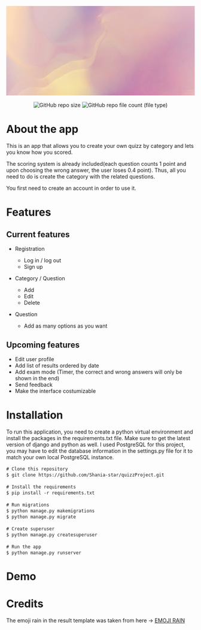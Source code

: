 ![Markdown logo](base/static/images/logoV1.gif)

<div align="center">
 
![GitHub repo size](https://img.shields.io/github/repo-size/Shania-star/quizzProject?color=9cf)
![GitHub repo file count (file type)](https://img.shields.io/github/directory-file-count/Shania-star/quizzProject?color=blueviolet)
 
</div>

# About the app
This is an app that allows you to create your own quizz by category and lets you know how you scored. 

The scoring system is already included(each question counts 1 point and upon choosing the wrong answer, the user loses 0.4 point). Thus, all you need to do is create the category with the related questions.

You first need to create an account in order to use it.

# Features
## **Current features**
* Registration
  * Log in / log out
  * Sign up

* Category / Question
  * Add
  * Edit 
  * Delete

* Question 
  * Add as many options as you want

## **Upcoming features**
* Edit user profile
* Add list of results ordered by date
* Add exam mode (Timer, the correct and wrong answers will only be shown in the end)
* Send feedback
* Make the interface costumizable

# Installation
To run this application, you need to create a python virtual environment and install the packages in the requirements.txt file.
Make sure to get the latest version of django and python as well.
I used PostgreSQL for this project, you may have to edit the database information in the settings.py file for it to match your own local PostgreSQL instance.
```
# Clone this repository
$ git clone https://github.com/Shania-star/quizzProject.git

# Install the requirements
$ pip install -r requirements.txt

# Run migrations
$ python manage.py makemigrations
$ python manage.py migrate

# Create superuser
$ python manage.py createsuperuser

# Run the app
$ python manage.py runserver

``` 
# Demo

# Credits
The emoji rain in the result template was taken from here -> [EMOJI RAIN](https://codepen.io/robertheiser/pen/NXrqXa)

